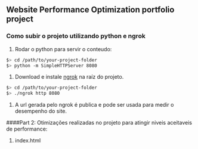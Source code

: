 ## Website Performance Optimization portfolio project

### Como subir o projeto utilizando python e ngrok

1. Rodar o python para servir o conteudo:

  ```bash
  $> cd /path/to/your-project-folder
  $> python -m SimpleHTTPServer 8080
  ```

1. Download e instale [ngrok](https://ngrok.com/) na raíz do projeto.

  ``` bash
  $> cd /path/to/your-project-folder
  $> ./ngrok http 8080
  ```

1. A url gerada pelo ngrok é publica e pode ser usada para medir o desempenho do site.


####Part 2: Otimizações realizadas no projeto para atingir niveis aceitaveis de performance:

1. index.html


